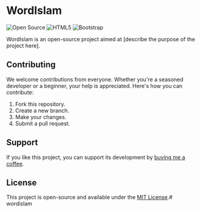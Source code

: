 # WordIslam

![Open Source](https://badges.frapsoft.com/os/v1/open-source.svg?v=103)
![HTML5](https://img.shields.io/badge/HTML-5-orange)
![Bootstrap](https://img.shields.io/badge/Bootstrap-v5.0.x-blueviolet)

WordIslam is an open-source project aimed at [describe the purpose of the project here].

## Contributing

We welcome contributions from everyone. Whether you're a seasoned developer or a beginner, your help is appreciated. Here's how you can contribute:

1. Fork this repository.
2. Create a new branch.
3. Make your changes.
4. Submit a pull request.

## Support

If you like this project, you can support its development by [buying me a coffee](https://www.buymeacoffee.com/andywahyudi).

## License

This project is open-source and available under the [MIT License](LICENSE).# wordislam